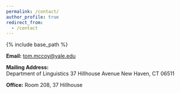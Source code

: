 ```yaml
---
permalink: /contact/
author_profile: true
redirect_from:
  - /contact
---
```


{% include base_path %}

**Email:** [tom.mccoy@yale.edu](mailto:tom.mccoy@yale.edu)

**Mailing Address:**   
Department of Linguistics
37 Hillhouse Avenue
New Haven, CT 06511

**Office:** Room 208, 37 Hillhouse

